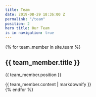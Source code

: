 ```yaml
---
title: Team
date: 2019-08-29 18:36:00 Z
permalink: "/team"
position: 2
hero title: Our Team
is in navigation: true
---
```


{% for team_member in site.team %}
  <div>
    <h2>{{ team_member.title }}</h2>
    <p>{{ team_member.position }}</p>
    {{ team_member.content | markdownify }}
  </div>
{% endfor %}